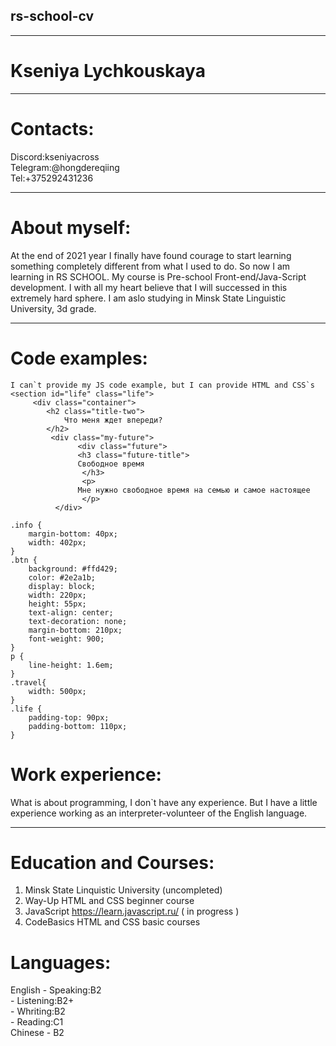## rs-school-cv
**************
# Kseniya Lychkouskaya
**************
# Contacts:
Discord:kseniyacross  
Telegram:@hongdereqiing  
Tel:+375292431236  
**************
# About myself:
At the end of 2021 year I finally have found courage to start learning something completely different from what I used to do. So now I am learning in RS SCHOOL. My course is Pre-school Front-end/Java-Script development. I with all my heart believe that I will successed in this extremely hard sphere. 
I am aslo studying in Minsk State Linguistic University, 3d grade.
***************
# Code examples:
```
I can`t provide my JS code example, but I can provide HTML and CSS`s
<section id="life" class="life">
   	 <div class="container">
   	 	<h2 class="title-two">
            Что меня ждет впереди?
   	 	</h2>
         <div class="my-future">
               <div class="future">
               <h3 class="future-title">
               Свободное время
                </h3>
                <p>
               Мне нужно свободное время на семью и самое настоящее
                </p>
          </div>
```
```
.info {
    margin-bottom: 40px;
    width: 402px;
}
.btn {
	background: #ffd429;
	color: #2e2a1b;
	display: block;
	width: 220px;
	height: 55px;
	text-align: center;
	text-decoration: none;
	margin-bottom: 210px;
	font-weight: 900;
}
p {
	line-height: 1.6em;
}
.travel{
	width: 500px;
}
.life {
	padding-top: 90px;
	padding-bottom: 110px;
}
```
# Work experience:
What is about programming, I don`t have any experience. But I have a little experience working as an interpreter-volunteer of the English language.
*************** 
# Education and Courses:
1. Minsk State Linquistic University (uncompleted)
2. Way-Up HTML and CSS beginner course
3. JavaScript https://learn.javascript.ru/ ( in progress )
4. CodeBasics HTML and CSS basic courses
# Languages:
 English - Speaking:B2  
           - Listening:B2+  
           - Whriting:B2  
           - Reading:C1  
Chinese - B2